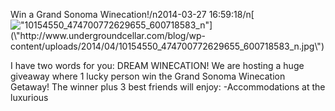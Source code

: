 Win a Grand Sonoma Winecation!/n2014-03-27 16:59:18/n[![\"10154550_474700772629655_600718583_n\"](\"http://www.undergroundcellar.com/blog/wp-content/uploads/2014/04/10154550_474700772629655_600718583_n.jpg\")](\"http://www.undergroundcellar.com/blog/wp-content/uploads/2014/04/10154550_474700772629655_600718583_n.jpg\")

 I have two words for you: DREAM WINECATION! We are hosting a huge giveaway where 1 lucky person win the Grand Sonoma Winecation Getaway! The winner plus 3 best friends will enjoy: -Accommodations at the luxurious